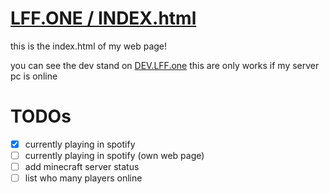 # [LFF.ONE / INDEX.html](https://lff.one)
this is the index.html of my web page!

you can see the dev stand on [DEV.LFF.one](https://dev.lff.one) this are only works if my server pc is online

# TODOs
- [x] currently playing in spotify
- [ ] currently playing in spotify (own web page)
- [ ] add minecraft server status
- [ ] list who many players online
